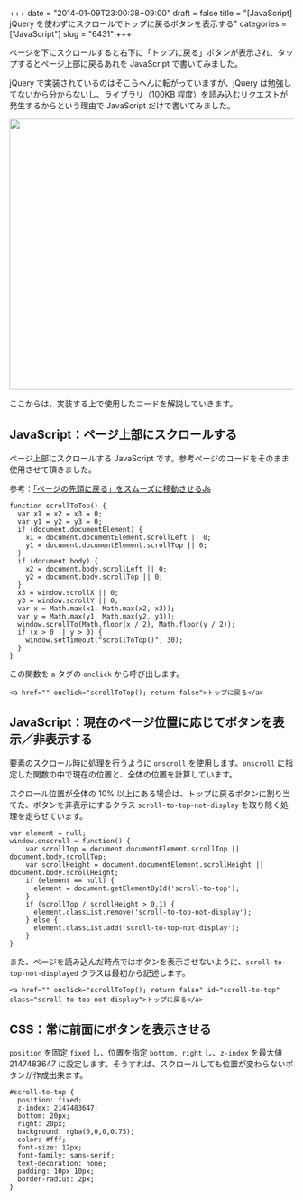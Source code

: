 +++
date = "2014-01-09T23:00:38+09:00"
draft = false
title = "[JavaScript] jQuery を使わずにスクロールでトップに戻るボタンを表示する"
categories = ["JavaScript"]
slug = "6431"
+++

ページを下にスクロールすると右下に「トップに戻る」ボタンが表示され、タップするとページ上部に戻るあれを JavaScript で書いてみました。

jQuery で実装されているのはそこらへんに転がっていますが、jQuery は勉強してないから分からないし、ライブラリ（100KB 程度）を読み込むリクエストが発生するからという理由で JavaScript だけで書いてみました。

<img class="align-center" src="/images/2014/01/6431_1.png" border="0" width="640" height="480" />

ここからは、実装する上で使用したコードを解説していきます。

<h2>JavaScript：ページ上部にスクロールする</h2>

ページ上部にスクロールする JavaScript です。参考ページのコードをそのまま使用させて頂きました。

参考：<a href="http://affiliatop.sitefix.jp/blog/js.html" target="_blank">「ページの先頭に戻る」をスムーズに移動させるJs</a>

<pre><code>function scrollToTop() {
  var x1 = x2 = x3 = 0;
  var y1 = y2 = y3 = 0;
  if (document.documentElement) {
    x1 = document.documentElement.scrollLeft || 0;
    y1 = document.documentElement.scrollTop || 0;
  }
  if (document.body) {
    x2 = document.body.scrollLeft || 0;
    y2 = document.body.scrollTop || 0;
  }
  x3 = window.scrollX || 0;
  y3 = window.scrollY || 0;
  var x = Math.max(x1, Math.max(x2, x3));
  var y = Math.max(y1, Math.max(y2, y3));
  window.scrollTo(Math.floor(x / 2), Math.floor(y / 2));
  if (x > 0 || y > 0) {
    window.setTimeout("scrollToTop()", 30);
  }
}</code></pre>

この関数を <code>a</code> タグの <code>onclick</code> から呼び出します。

<pre><code>&lt;a href="" onclick="scrollToTop(); return false"&gt;トップに戻る&lt;/a&gt;</code></pre>

<h2>JavaScript：現在のページ位置に応じてボタンを表示／非表示する</h2>

要素のスクロール時に処理を行うように <code>onscroll</code> を使用します。<code>onscroll</code> に指定した関数の中で現在の位置と、全体の位置を計算しています。

スクロール位置が全体の 10% 以上にある場合は、トップに戻るボタンに割り当てた、ボタンを非表示にするクラス <code>scroll-to-top-not-display</code> を取り除く処理を走らせています。

<pre><code>var element = null;
window.onscroll = function() {
    var scrollTop = document.documentElement.scrollTop || document.body.scrollTop;
    var scrollHeight = document.documentElement.scrollHeight || document.body.scrollHeight;
    if (element == null) {
      element = document.getElementById('scroll-to-top');
    }
    if (scrollTop / scrollHeight > 0.1) {
      element.classList.remove('scroll-to-top-not-display');
    } else {
      element.classList.add('scroll-to-top-not-display');
    }
}</code></pre>

また、ページを読み込んだ時点ではボタンを表示させないように、<code>scroll-to-top-not-displayed</code> クラスは最初から記述します。

<pre><code>&lt;a href="" onclick="scrollToTop(); return false" id="scroll-to-top" class="scroll-to-top-not-display"&gt;トップに戻る&lt;/a&gt;</code></pre>

<h2>CSS：常に前面にボタンを表示させる</h2>

<code>position</code> を固定 <code>fixed</code> し、位置を指定 <code>bottom, right</code> し、<code>z-index</code> を最大値 2147483647 に設定します。そうすれば、スクロールしても位置が変わらないボタンが作成出来ます。

<pre><code>#scroll-to-top {
  position: fixed;
  z-index: 2147483647;
  bottom: 20px;
  right: 20px;
  background: rgba(0,0,0,0.75);
  color: #fff;
  font-size: 12px;
  font-family: sans-serif;
  text-decoration: none;
  padding: 10px 10px;
  border-radius: 2px;
}</code></pre>
